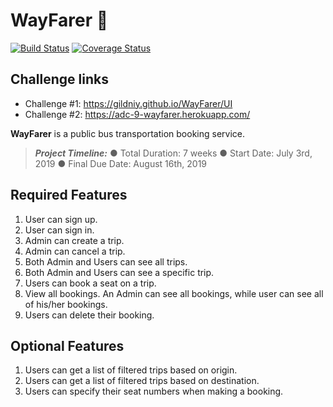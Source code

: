 # WayFarer :bus:

[![Build Status](https://travis-ci.org/gildniy/WayFarer.svg?branch=develop)](https://travis-ci.org/gildniy/WayFarer)
[![Coverage Status](https://coveralls.io/repos/github/gildniy/WayFarer/badge.svg)](https://coveralls.io/github/gildniy/WayFarer)

## Challenge links
- Challenge #1: https://gildniy.github.io/WayFarer/UI
- Challenge #2: https://adc-9-wayfarer.herokuapp.com/

**WayFarer** is a public bus transportation booking service.
>***Project Timeline:***
 ● Total Duration: 7 weeks
 ● Start Date: July 3rd, 2019
 ● Final Due Date: August 16th, 2019
## Required Features
1. User can sign up.
2. User can sign in.
3. Admin can create a trip.
4. Admin can cancel a trip.
5. Both Admin and Users can see all trips.
6. Both Admin and Users can see a specific trip.
7. Users can book a seat on a trip.
8. View all bookings. An Admin can see all bookings, while user can see all of his/her
bookings.
9. Users can delete their booking.
## Optional Features
1. Users can get a list of filtered trips based on origin.
2. Users can get a list of filtered trips based on destination.
3. Users can specify their seat numbers when making a booking.
